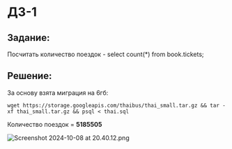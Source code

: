 # ДЗ-1

## Задание:
Посчитать количество поездок - select count(*) from book.tickets;

## Решение:
За основу взята миграция на 6гб:

`wget https://storage.googleapis.com/thaibus/thai_small.tar.gz && tar -xf thai_small.tar.gz && psql < thai.sql`

Количество поездок = **5185505**

![Screenshot 2024-10-08 at 20.40.12.png](..%2F..%2F..%2F..%2F..%2Fvar%2Ffolders%2Fb6%2Fth0bz2317cx_3r9688j88wvw0000gn%2FT%2FTemporaryItems%2FNSIRD_screencaptureui_EvUwji%2FScreenshot%202024-10-08%20at%2020.40.12.png)